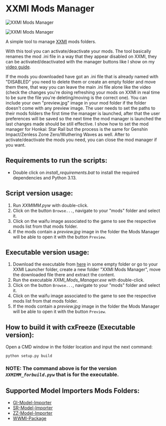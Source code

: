 # XXMI Mods Manager

![XXMI Mods Manager](https://files.catbox.moe/a1xrpe.png)

![XXMI Mods Manager](https://files.catbox.moe/kv2dzs.png)


A simple tool to manage [XXMI](https://github.com/SpectrumQT/XXMI-Launcher) mods folders.

With this tool you can activate/deactivate your mods. The tool basically renames the mod .ini file in a way that they appear disabled on XXMI, they can be activated/deactivated with the manager buttons like I show on my [video guide](https://files.catbox.moe/cqko1c.mp4).

If the mods you downloaded have got an .ini file that is already named with "DISABLED" you need to delete them or create an empty folder and move them there, that way you can leave the main .ini file alone like the video (check the changes you're doing refreshing your mods on XXMI in real time to be sure the file you're deleting/moving is the correct one).
You can include your own "preview.jpg" image in your mod folder if the folder doesn't come with any preview image.
The user needs to set the paths to their mods folders the first time the manager is launched, after that the user preferences will be saved so the next time the mod manager is launched the last changes made should be still effective.
I show how to set the mod manager for Honkai: Star Rail but the process is the same for Genshin Impact/Zenless Zone Zero/Wuthering Waves as well.
After to activate/deactivate the mods you need, you can close the mod manager if you want.


## Requirements to run the scripts:

   - Double click on _install_requirements.bat_ to install the required dependencies and Python 3.13.


## Script version usage:

1. Run *XXMIMM.pyw* with double-click.
2. Click on the button `Browse...`, navigate to your "mods" folder and select it.
3. Click on the waifu image associated to the game to see the respective mods list from that mods folder.
4. If the mods contain a *preview.jpg* image in the folder the Mods Manager will be able to open it with the button `Preview`. 

## Executable version usage:

1. Download the executable from [here](https://www.mediafire.com/file/jyyj10cyxcwiig3/XXMI_Mods_Manager.7z/file) in some empty folder or go to your XXMI Launcher folder, create a new folder "XXMI Mods Manager", move the downloaded file there and extract the content.
2. Run the executable _XXMI_Mods_Manager.exe_ with double-click. 
3. Click on the button `Browse...`, navigate to your "mods" folder and select it.
4. Click on the waifu image associated to the game to see the respective mods list from that mods folder.
5. If the mods contain a *preview.jpg* image in the folder the Mods Manager will be able to open it with the button `Preview`. 


## How to build it with cxFreeze (Executable version):

Open a CMD window in the folder location and input the next command:

```
python setup.py build
```
### NOTE: The command above is for the version _`XXMIMM_forbuild.pyw`_ that is for the executable.


## Supported Model Importers Mods Folders:

  - [GI-Model-Importer](https://github.com/SilentNightSound/GI-Model-Importer)
  - [SR-Model-Importer](https://github.com/SilentNightSound/SR-Model-Importer)
  - [ZZ-Model-Importer](https://github.com/leotorrez/ZZ-Model-Importer)
  - [WWMI-Package](https://github.com/SpectrumQT/WWMI)
